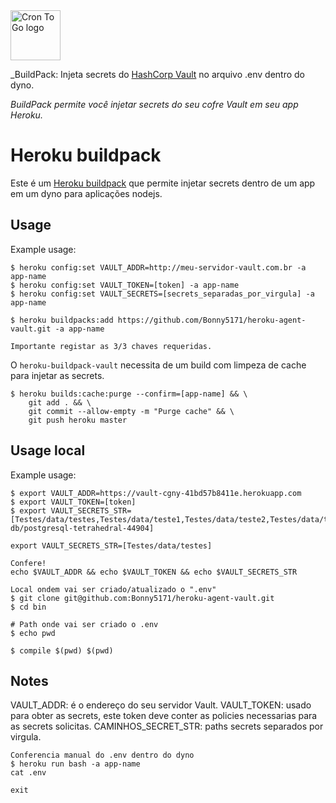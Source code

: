 <a href="https://cogny.co/">
<img alt="Cron To Go logo" src="https://scontent.fcgh57-1.fna.fbcdn.net/v/t39.30808-1/358675908_609545864597557_6874745183075393893_n.jpg?stp=dst-jpg_p200x200&_nc_cat=104&ccb=1-7&_nc_sid=596444&_nc_ohc=QLLVgZoiNB8AX8Kk_BN&_nc_ht=scontent.fcgh57-1.fna&oh=00_AfCqCsoq1_wPV3UQ2FHZ917hCwfTfpK-kO2pqi0AePGqlA&oe=65DBA7F1" height="80" />
</a>

_BuildPack: Injeta secrets do [HashCorp Vault](https://developer.hashicorp.com/vault) no arquivo .env dentro do dyno.

*BuildPack permite você injetar secrets do seu cofre Vault em seu app Heroku.*

Heroku buildpack
==================================================

Este é um [Heroku buildpack](http://devcenter.heroku.com/articles/buildpacks) 
que permite injetar secrets dentro de um app em um dyno para aplicações nodejs.


Usage
-----

Example usage:

    $ heroku config:set VAULT_ADDR=http://meu-servidor-vault.com.br -a app-name
    $ heroku config:set VAULT_TOKEN=[token] -a app-name
    $ heroku config:set VAULT_SECRETS=[secrets_separadas_por_virgula] -a app-name

    $ heroku buildpacks:add https://github.com/Bonny5171/heroku-agent-vault.git -a app-name

    Importante registar as 3/3 chaves requeridas.
    
O `heroku-buildpack-vault` necessita de um build com limpeza de cache para injetar as secrets.

    $ heroku builds:cache:purge --confirm=[app-name] && \
        git add . && \
        git commit --allow-empty -m "Purge cache" && \
        git push heroku master




Usage local
-----

Example usage:

    $ export VAULT_ADDR=https://vault-cgny-41bd57b8411e.herokuapp.com
    $ export VAULT_TOKEN=[token]
    $ export VAULT_SECRETS_STR=[Testes/data/testes,Testes/data/teste1,Testes/data/teste2,Testes/data/teste3,DataBases/Heroku/data/pessoal-db/postgresql-tetrahedral-44904]

    export VAULT_SECRETS_STR=[Testes/data/testes]

    Confere!
    echo $VAULT_ADDR && echo $VAULT_TOKEN && echo $VAULT_SECRETS_STR 

    Local ondem vai ser criado/atualizado o ".env"
    $ git clone git@github.com:Bonny5171/heroku-agent-vault.git
    $ cd bin

    # Path onde vai ser criado o .env
    $ echo pwd

    $ compile $(pwd) $(pwd)
   


Notes
-----

VAULT_ADDR: é o endereço do seu servidor Vault.
VAULT_TOKEN: usado para obter as secrets, este token deve conter as policies necessarias para as secrets solicitas.
CAMINHOS_SECRET_STR: paths secrets separados por virgula.


```
Conferencia manual do .env dentro do dyno
$ heroku run bash -a app-name
cat .env

exit
```
